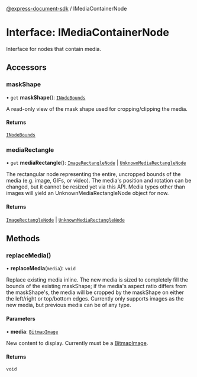 [@express-document-sdk](../overview.md) / IMediaContainerNode

# Interface: IMediaContainerNode

Interface for nodes that contain media.

## Accessors

### maskShape

• `get` **maskShape**(): [`INodeBounds`](i-node-bounds.md)

A read-only view of the mask shape used for cropping/clipping the media.

#### Returns

[`INodeBounds`](i-node-bounds.md)

<HorizontalLine />

### mediaRectangle

• `get` **mediaRectangle**(): [`ImageRectangleNode`](../classes/image-rectangle-node.md) \| [`UnknownMediaRectangleNode`](../classes/unknown-media-rectangle-node.md)

The rectangular node representing the entire, uncropped bounds of the media (e.g. image, GIFs, or video). The media's position and
rotation can be changed, but it cannot be resized yet via this API. Media types other than images will yield an UnknownMediaRectangleNode
object for now.

#### Returns

[`ImageRectangleNode`](../classes/image-rectangle-node.md) \| [`UnknownMediaRectangleNode`](../classes/unknown-media-rectangle-node.md)

## Methods

### replaceMedia()

• **replaceMedia**(`media`): `void`

Replace existing media inline. The new media is sized to completely fill the bounds of the existing maskShape; if the
media's aspect ratio differs from the maskShape's, the media will be cropped by the maskShape on either the left/right
or top/bottom edges. Currently only supports images as the new media, but previous media can be of any type.

#### Parameters

• **media**: [`BitmapImage`](../classes/bitmap-image.md)

New content to display. Currently must be a [BitmapImage](../classes/bitmap-image.md).

#### Returns

`void`
